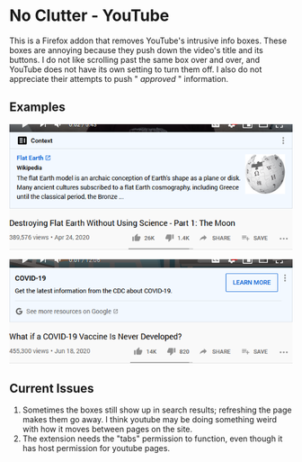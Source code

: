 # No Clutter - YouTube

This is a Firefox addon that removes YouTube's intrusive info boxes. These boxes are annoying because they push down the video's title and its buttons. I do not like scrolling past the same box over and over, and YouTube does not have its own setting to turn them off. I also do not appreciate their attempts to push " *approved* " information.

## Examples
![Flat earth box.](images/eg1.png)  
  
!['Rona box.](images/eg2.png)
## Current Issues
1. Sometimes the boxes still show up in search results; refreshing the page makes them go away. I think youtube may be doing something weird with how it moves between pages on the site.
2. The extension needs the "tabs" permission to function, even though it has host permission for youtube pages.